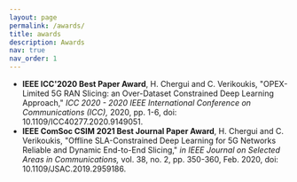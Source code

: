 ```yaml
---
layout: page
permalink: /awards/
title: awards
description: Awards
nav: true
nav_order: 1
---
```


- **IEEE ICC'2020 Best Paper Award**, H. Chergui and C. Verikoukis, "OPEX-Limited 5G RAN Slicing: an Over-Dataset Constrained Deep Learning Approach," *ICC 2020 - 2020 IEEE International Conference on Communications (ICC),* 2020, pp. 1-6, doi: 10.1109/ICC40277.2020.9149051.
- **IEEE ComSoc CSIM 2021 Best Journal Paper Award**, H. Chergui and C. Verikoukis, "Offline SLA-Constrained Deep Learning for 5G Networks Reliable and Dynamic End-to-End Slicing," *in IEEE Journal on Selected Areas in Communications,* vol. 38, no. 2, pp. 350-360, Feb. 2020, doi: 10.1109/JSAC.2019.2959186.
